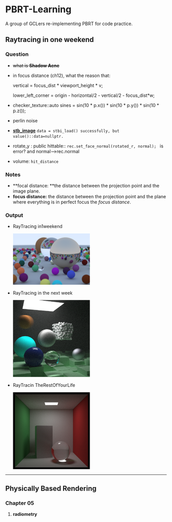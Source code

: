 # PBRT-Learning
A group of GCLers re-implementing PBRT for code practice.

## Raytracing in one weekend

### Question

- ~~what is **Shadow Acne**~~

- in focus distance (ch12),  what the reason that:

  vertical = focus_dist * viewport_height * v;

  lower_left_corner = origin - horizontal/2 - vertical/2 - focus_dist*w;
  
 - checker_texture::auto sines = sin(10 * p.x()) * sin(10 * p.y()) * sin(10 * p.z());

 - perlin noise

 - **[stb_image](https://github.com/nothings/stb)**  `data = stbi_load() successfully, but value()::data=nullptr.`

 - rotate_y : public hittable:: `rec.set_face_normal(rotated_r, normal); ` is error? and normal-->rec.normal

 - volume: `hit_distance`

### Notes

- **focal distance: **the distance between the projection point and the image plane.
- **focus distance:** the distance between the projection point and the plane where everything is in perfect focus the *focus distance*. 

### Output

- RayTracing in1weekend

  <img src=scene/raytracing_in1weekend/Final-Scene.png width="50%" height="50%">



- RayTracing in the next week

  <img src=scene/RayTracing_next_week/Final_Scene.png width="50%" height="50%">
  
  

- RayTracin TheRestOfYourLife

  <img src=scene/raytracing_the_rest/final_scene.png width="50%" height="50%">



---

## Physically Based Rendering

### Chapter 05

1. **radiometry**

   

